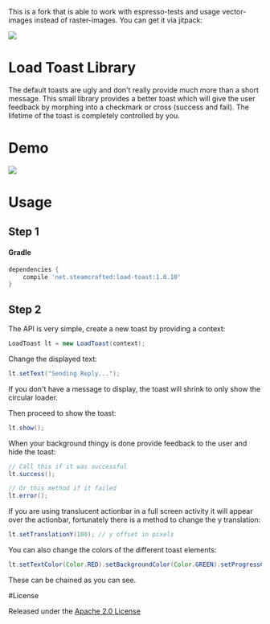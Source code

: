 This is a fork that is able to work with espresso-tests and usage vector-images instead of raster-images. You can get it via jitpack:

[![](https://jitpack.io/v/ligi/loadtoast.svg)](https://jitpack.io/#ligi/loadtoast)

# Load Toast Library

The default toasts are ugly and don't really provide much more than a short message. This small library provides a better toast which will give the user feedback by morphing into a checkmark or cross (success and fail). The lifetime of the toast is completely controlled by you.

# Demo

![](http://i.imgur.com/WwoxLMu.gif)

# Usage

## Step 1

#### Gradle
```groovy
dependencies {
    compile 'net.steamcrafted:load-toast:1.0.10'
}
```

## Step 2

The API is very simple, create a new toast by providing a context:

```java
LoadToast lt = new LoadToast(context);
```

Change the displayed text:

```java
lt.setText("Sending Reply...");
```

If you don't have a message to display, the toast will shrink to only show the circular loader.

Then proceed to show the toast:

```java
lt.show();
```

When your background thingy is done provide feedback to the user and hide the toast:

```java
// Call this if it was successful
lt.success();

// Or this method if it failed
lt.error();
```

If you are using translucent actionbar in a full screen activity it will appear over the actionbar, fortunately there is a method to change the y translation:

```java
lt.setTranslationY(100); // y offset in pixels
```

You can also change the colors of the different toast elements:

```java
lt.setTextColor(Color.RED).setBackgroundColor(Color.GREEN).setProgressColor(Color.BLUE);
```

These can be chained as you can see.

#License

Released under the [Apache 2.0 License](https://github.com/code-mc/loadtoast/blob/master/license.md)
